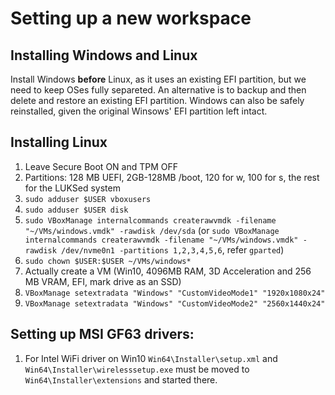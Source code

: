 # Setting up a new workspace
## Installing Windows and Linux
Install Windows **before** Linux, as it uses an existing EFI partition, but we need to keep OSes fully separeted.
An alternative is to backup and then delete and restore an existing EFI partition.
Windows can also be safely reinstalled, given the original Winsows' EFI partition left intact.

## Installing Linux
1. Leave Secure Boot ON and TPM OFF
2. Partitions: 128 MB UEFI, 2GB-128MB /boot, 120 for w, 100 for s, the rest for the LUKSed system
3. `sudo adduser $USER vboxusers`
4. `sudo adduser $USER disk`
5. `sudo VBoxManage internalcommands createrawvmdk -filename "~/VMs/windows.vmdk" -rawdisk /dev/sda` (or `sudo VBoxManage internalcommands createrawvmdk -filename "~/VMs/windows.vmdk" -rawdisk /dev/nvme0n1 -partitions 1,2,3,4,5,6`, refer `gparted`)
6.  `sudo chown $USER:$USER ~/VMs/windows*`
7.  Actually create a VM (Win10, 4096MB RAM, 3D Acceleration and 256 MB VRAM, EFI, mark drive as an SSD)
8. `VBoxManage setextradata "Windows" "CustomVideoMode1" "1920x1080x24"`
9. `VBoxManage setextradata "Windows" "CustomVideoMode2" "2560x1440x24"`

## Setting up MSI GF63 drivers:
1. For Intel WiFi driver on Win10 `Win64\Installer\setup.xml` and `Win64\Installer\wirelesssetup.exe` must be moved to `Win64\Installer\extensions` and started there.
